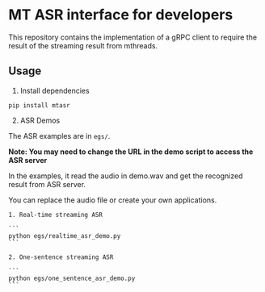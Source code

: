 # MT ASR interface for developers

This repository contains the implementation of a gRPC client to require the result of the streaming result from mthreads.

## Usage

1. Install dependencies

```
pip install mtasr
```

2. ASR Demos

The ASR examples are in `egs/`. 

**Note: You may need to change the URL in the demo script to access the ASR server**

In the examples, it read the audio in demo.wav and get the recognized result from ASR server. 

You can replace the audio file or create your own applications.

    1. Real-time streaming ASR

    ```
    python egs/realtime_asr_demo.py
    ```

    2. One-sentence streaming ASR

    ```
    python egs/one_sentence_asr_demo.py
    ```
